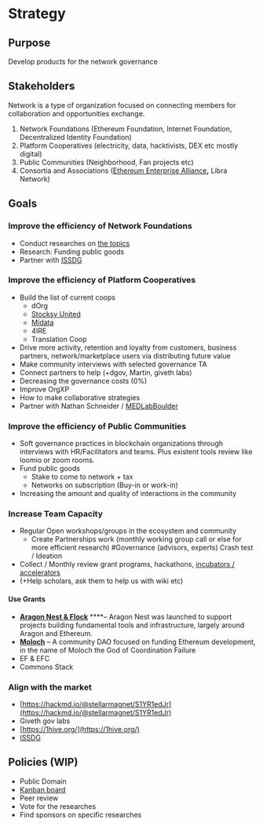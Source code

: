 # Strategy

## Purpose

Develop products for the network governance

## Stakeholders

Network is a type of organization focused on connecting members for collaboration and opportunities exchange.

1. Network Foundations \(Ethereum Foundation, Internet Foundation, Decentralized Identity Foundation\)
2. Platform Cooperatives \(electricity, data, hacktivists, DEX etc mostly digital\)
3. Public Communities \(Neighborhood, Fan projects etc\)
4. Consortia and Associations \([Ethereum Enterprise Alliance](https://entethalliance.org/)**,** Libra Network\)

## Goals

### Improve the efficiency of Network Foundations

* Conduct researches on [the topics](scope.md)
* Research: Funding public goods
* Partner with [ISSDG](https://issdg.org/) 

### Improve the efficiency of Platform Cooperatives

* Build the list of current coops
  * dOrg
  * [Stocksy United](https://en.wikipedia.org/wiki/Stocksy_United)
  * [Midata](https://www.midata.coop/)
  * 4IRE
  * Translation Coop
* Drive more activity, retention and loyalty from customers, business partners, network/marketplace users via distributing future value
* Make community interviews with selected governance TA
* Connect partners to help \(+dgov, Martin, giveth labs\)
* Decreasing the governance costs \(0%\)
* Improve OrgXP
* How to make collaborative strategies
* Partner with Nathan Schneider / [MEDLabBoulder](https://twitter.com/MEDLabBoulder)

### Improve the efficiency of Public Communities

* Soft governance practices in blockchain organizations through interviews with HR/Facilitators and teams. Plus existent tools review like loomio or zoom rooms.
* Fund public goods
  * Stake to come to network + tax
  * Networks on subscription \(Buy-in or work-in\)
* Increasing the amount and quality of interactions in the community

### Increase Team Capacity

* Regular Open workshops/groups in the ecosystem and community
  * Create Partnerships work \(monthly working group call or else for more efficient research\) \#Governance \(advisors, experts\) Crash test / Ideation
* Collect / Monthly review grant programs, hackathons, [incubators / accelerators](https://wiki.4irelabs.com/docs/research/blockchain-accelerators-and-incubators)
* \(+Help scholars, ask them to help us with wiki etc\)

#### Use Grants

* [**Aragon Nest & Flock**](https://github.com/aragon/nest) ****– Aragon Nest was launched to support projects building fundamental tools and infrastructure, largely around Aragon and Ethereum.
* [**Moloch**](https://molochdao.com/) – A community DAO focused on funding Ethereum development, in the name of Moloch the God of Coordination Failure
* EF & EFC
* Commons Stack

### Align with the market

*  [https://hackmd.io/@stellarmagnet/S1YR1edJr](https://hackmd.io/@stellarmagnet/S1YR1edJr)
* Giveth gov labs
* [https://1hive.org/](https://1hive.org/)
* [ISSDG](https://issdg.org/) 

## Policies \(WIP\)

* Public Domain
* [Kanban board](https://github.com/distributed-governance/network-research/issues#workspaces/research-status-5d308fff78c7c33c6adcd325/board)
* Peer review
* Vote for the researches
* Find sponsors on specific researches

